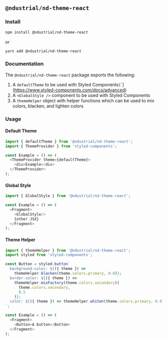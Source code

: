 ## `@ndustrial/nd-theme-react`

### Install

```bash
npm install @ndustrial/nd-theme-react
```

or

```bash
yarn add @ndustrial/nd-theme-react
```

### Documentation

The `@ndustrial/nd-theme-react` package exports the following:

1. A `defaultTheme` to be used with Styled Components`[`<ThemeProvider />`](https://www.styled-components.com/docs/advanced)
1. A `<GlobalStyle />` component to be used with Styled Components
1. A `themeHelper` object with helper functions which can be used to mix colors, blacken, and lighten colors

### Usage

#### Default Theme

```javascript
import { defaultTheme } from '@ndustrial/nd-theme-react';
import { ThemeProvider } from 'styled-components';

const Example = () => (
  <ThemeProvider theme={defaultTheme}>
    <div>Example</div>
  </ThemeProvider>
);
```

#### Global Style

```javascript
import { GlobalStyle } from '@ndustrial/nd-theme-react';

const Example = () => (
  <Fragment>
    <GlobalStyle/>
    {other JSX}
  </Fragment>
);
```

#### Theme Helper

```javascript
import { themeHelper } from '@ndustrial/nd-theme-react';
import styled from 'styled-components';

const Button = styled.button`
  background-color: ${({ theme }) =>
    themeHelper.blacken(theme.colors.primary, 0.8)};
  border-color: ${({ theme }) =>
    themeHelper.mixFactory(theme.colors.secondary)(
      theme.colors.secondary,
      0.5
    )};
  color: ${({ theme }) => themeHelper.whiten(theme.colors.primary, 0.8)};
`;

const Example = () => (
  <Fragment>
    <Button>A button</Button>
  </Fragment>
);
```

